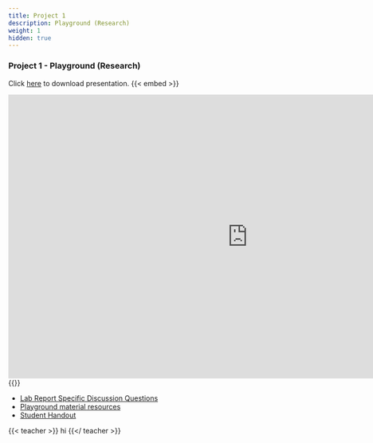 ```yaml
---
title: Project 1    
description: Playground (Research)
weight: 1
hidden: true
---
```


### Project 1 - Playground (Research)

Click <a href="https://docs.google.com/presentation/d/1v-LP6X6F_Kn7cQxCtd8xi823poRLAut78tVyFF6CZuw/edit#slide=id.p" target="_blank">here</a> to download presentation.
{{< embed >}}

<iframe src="https://docs.google.com/presentation/d/e/2PACX-1vSXFCTBNZpF5yY1loj3ha_PDSGMG4uVgJnqJybxRU1andDFLjY56MJFrFcAy90Amkuj0vobDkI4AAl6/embed?start=false&loop=false&delayms=3000" frameborder="0" width="960" height="569" allowfullscreen="true" mozallowfullscreen="true" webkitallowfullscreen="true"></iframe>
{{</ embed >}}

- <a href="https://drive.google.com/open?id=1TXntW2eELGvDSl7SjAgj9SKF0_nXARXusL6A2zI8sgU
  " target="_blank">Lab Report Specific Discussion Questions</a>
- <a href="https://drive.google.com/open?id=1k9rjNMXOPk2UMoWrrb5ls9BzeSZyTFvATATz8j6YpGQ" target="_blank">Playground material resources</a>
- <a href="https://drive.google.com/open?id=1KTjenrSW1AIrGcDtdLSTi48I64yAEIXw6Jb_Q2YHS0Q" target="_blank">Student Handout</a>

{{< teacher >}}
hi
{{</ teacher >}}
